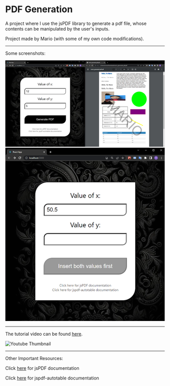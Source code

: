 # PDF Generation

A project where I use the jsPDF library to generate a pdf file, whose contents can be manipulated by the user's inputs.

Project made by Mario (with some of my own code modifications).

---

Some screenshots:

![Part 1 of the project's screenshots](./screenshot1.PNG)
![Part 2 of the project's screenshots](./screenshot2.PNG)

---

The tutorial video can be found [here](https://www.youtube.com/watch?v=aVb8YjtH9rM).

![Youtube Thumbnail](https://i.ytimg.com/vi/aVb8YjtH9rM/hqdefault.jpg?sqp=-oaymwEcCPYBEIoBSFXyq4qpAw4IARUAAIhCGAFwAcABBg==&rs=AOn4CLCYK_fPhoT3qQrUvzgZG_souB_biw)

---

Other Important Resources:

Click [here](https://artskydj.github.io/jsPDF/docs/index.html) for jsPDF documentation

Click [here](https://www.npmjs.com/package/jspdf-autotable/v/3.5.14) for jspdf-autotable documentation
